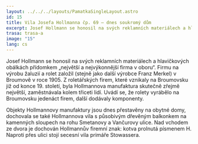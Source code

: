```yaml
---
layout: ../../../layouts/PamatkaSingleLayout.astro
id: 15
title: Vila Josefa Hollmanna čp. 69 – dnes soukromý dům
excerpt: Josef Hollmann se honosil na svých reklamních materiálech a hlavičkových obálkách přídomkem „největší a nejvýkonnější firma v oboru“. Firmu na výrobu žaluzií a rolet založil (stejně jako další výrobce Franz Merkel) v Broumově v roce 1905. Z roletářských firem, které vznikaly na Broumovsku již od konce 19. století, byla Hollmannova manufaktura skutečně zřejmě největší, zaměstnávala kolem třiceti lidí.
trasa: trasa-a
image: "15"
lang: cs
---
```


Josef Hollmann se honosil na svých reklamních materiálech a hlavičkových obálkách přídomkem „největší a nejvýkonnější firma v oboru“. Firmu na výrobu žaluzií a rolet založil (stejně jako další výrobce Franz Merkel) v Broumově v roce 1905. Z roletářských firem, které vznikaly na Broumovsku již od konce 19. století, byla Hollmannova manufaktura skutečně zřejmě největší, zaměstnávala kolem třiceti lidí. Uvádí se, že rolety vyrábělo na Broumovsku jedenáct firem, další dodávaly komponenty.

Objekty Hollmannovy manufaktury jsou dnes přestavěny na obytné domy, dochovala se také Hollmannova vila s působivým dřevěným balkonkem na kamenných sloupech na rohu Smetanovy a Vančurovy ulice. Nad vchodem ze dvora je dochován Hollmannův firemní znak: kotva prolnutá  písmenem H. Naproti přes ulici stojí secesní vila primáře Stowassera.
